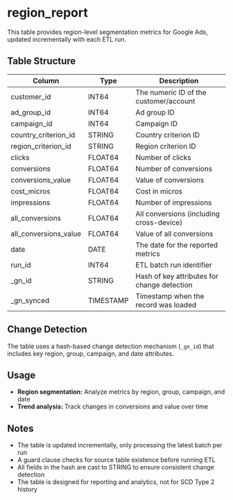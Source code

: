 # region_report

This table provides region-level segmentation metrics for Google Ads, updated incrementally with each ETL run.

## Table Structure

| Column                        | Type      | Description                                 |
|-------------------------------|-----------|---------------------------------------------|
| customer_id                   | INT64     | The numeric ID of the customer/account      |
| ad_group_id                   | INT64     | Ad group ID                                 |
| campaign_id                   | INT64     | Campaign ID                                 |
| country_criterion_id          | STRING    | Country criterion ID                        |
| region_criterion_id           | STRING    | Region criterion ID                         |
| clicks                        | FLOAT64   | Number of clicks                            |
| conversions                   | FLOAT64   | Number of conversions                       |
| conversions_value             | FLOAT64   | Value of conversions                        |
| cost_micros                   | FLOAT64   | Cost in micros                              |
| impressions                   | FLOAT64   | Number of impressions                       |
| all_conversions               | FLOAT64   | All conversions (including cross-device)    |
| all_conversions_value         | FLOAT64   | Value of all conversions                    |
| date                          | DATE      | The date for the reported metrics           |
| run_id                        | INT64     | ETL batch run identifier                    |
| _gn_id                        | STRING    | Hash of key attributes for change detection |
| _gn_synced                    | TIMESTAMP | Timestamp when the record was loaded        |

## Change Detection

The table uses a hash-based change detection mechanism (`_gn_id`) that includes key region, group, campaign, and date attributes.

## Usage

- **Region segmentation:** Analyze metrics by region, group, campaign, and date
- **Trend analysis:** Track changes in conversions and value over time

## Notes

- The table is updated incrementally, only processing the latest batch per run
- A guard clause checks for source table existence before running ETL
- All fields in the hash are cast to STRING to ensure consistent change detection
- The table is designed for reporting and analytics, not for SCD Type 2 history 